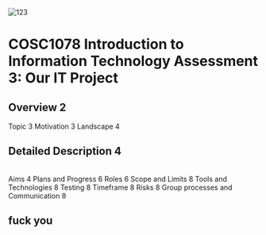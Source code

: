 ![123](https://user-images.githubusercontent.com/85005230/120059569-c3a59180-c095-11eb-9bac-328f52d9e88c.jpeg)
<h1> COSC1078 Introduction to Information Technology Assessment 3: Our IT Project </h1>
<h2> Overview 2 </h2>
Topic	3
Motivation	3
Landscape	4
<br>
<h2> Detailed Description	4 </h2>
 
<br>
Aims	4
Plans and Progress	6
Roles	6
Scope and Limits	8
Tools and Technologies	8
Testing	8
Timeframe	8
Risks	8
Group processes and Communication	8
<br>
<h2> fuck you </h2>
 
